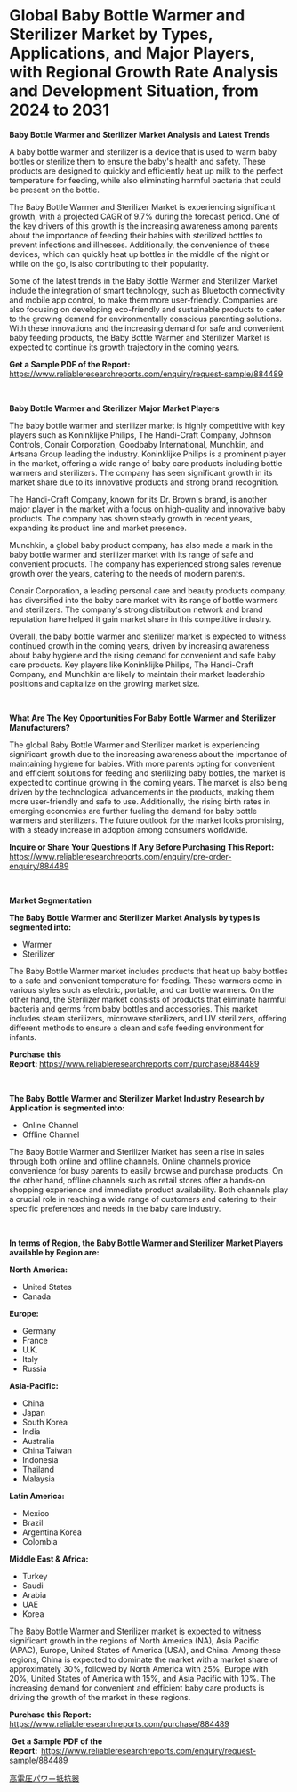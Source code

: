 <p><h1>Global Baby Bottle Warmer and Sterilizer Market by Types, Applications, and Major Players, with Regional Growth Rate Analysis and Development Situation, from 2024 to 2031</h1></p><p><strong>Baby Bottle Warmer and Sterilizer Market Analysis and Latest Trends</strong></p>
<p><p>A baby bottle warmer and sterilizer is a device that is used to warm baby bottles or sterilize them to ensure the baby's health and safety. These products are designed to quickly and efficiently heat up milk to the perfect temperature for feeding, while also eliminating harmful bacteria that could be present on the bottle.</p><p>The Baby Bottle Warmer and Sterilizer Market is experiencing significant growth, with a projected CAGR of 9.7% during the forecast period. One of the key drivers of this growth is the increasing awareness among parents about the importance of feeding their babies with sterilized bottles to prevent infections and illnesses. Additionally, the convenience of these devices, which can quickly heat up bottles in the middle of the night or while on the go, is also contributing to their popularity.</p><p>Some of the latest trends in the Baby Bottle Warmer and Sterilizer Market include the integration of smart technology, such as Bluetooth connectivity and mobile app control, to make them more user-friendly. Companies are also focusing on developing eco-friendly and sustainable products to cater to the growing demand for environmentally conscious parenting solutions. With these innovations and the increasing demand for safe and convenient baby feeding products, the Baby Bottle Warmer and Sterilizer Market is expected to continue its growth trajectory in the coming years.</p></p>
<p><strong>Get a Sample PDF of the Report:&nbsp;</strong> <a href="https://www.reliableresearchreports.com/enquiry/request-sample/884489">https://www.reliableresearchreports.com/enquiry/request-sample/884489</a></p>
<p>&nbsp;</p>
<p><strong>Baby Bottle Warmer and Sterilizer Major Market Players</strong></p>
<p><p>The baby bottle warmer and sterilizer market is highly competitive with key players such as Koninklijke Philips, The Handi-Craft Company, Johnson Controls, Conair Corporation, Goodbaby International, Munchkin, and Artsana Group leading the industry. Koninklijke Philips is a prominent player in the market, offering a wide range of baby care products including bottle warmers and sterilizers. The company has seen significant growth in its market share due to its innovative products and strong brand recognition.</p><p>The Handi-Craft Company, known for its Dr. Brown's brand, is another major player in the market with a focus on high-quality and innovative baby products. The company has shown steady growth in recent years, expanding its product line and market presence.</p><p>Munchkin, a global baby product company, has also made a mark in the baby bottle warmer and sterilizer market with its range of safe and convenient products. The company has experienced strong sales revenue growth over the years, catering to the needs of modern parents.</p><p>Conair Corporation, a leading personal care and beauty products company, has diversified into the baby care market with its range of bottle warmers and sterilizers. The company's strong distribution network and brand reputation have helped it gain market share in this competitive industry.</p><p>Overall, the baby bottle warmer and sterilizer market is expected to witness continued growth in the coming years, driven by increasing awareness about baby hygiene and the rising demand for convenient and safe baby care products. Key players like Koninklijke Philips, The Handi-Craft Company, and Munchkin are likely to maintain their market leadership positions and capitalize on the growing market size.</p></p>
<p>&nbsp;</p>
<p><strong>What Are The Key Opportunities For Baby Bottle Warmer and Sterilizer Manufacturers?</strong></p>
<p><p>The global Baby Bottle Warmer and Sterilizer market is experiencing significant growth due to the increasing awareness about the importance of maintaining hygiene for babies. With more parents opting for convenient and efficient solutions for feeding and sterilizing baby bottles, the market is expected to continue growing in the coming years. The market is also being driven by the technological advancements in the products, making them more user-friendly and safe to use. Additionally, the rising birth rates in emerging economies are further fueling the demand for baby bottle warmers and sterilizers. The future outlook for the market looks promising, with a steady increase in adoption among consumers worldwide.</p></p>
<p><strong>Inquire or Share Your Questions If Any Before Purchasing This Report:</strong> <a href="https://www.reliableresearchreports.com/enquiry/pre-order-enquiry/884489">https://www.reliableresearchreports.com/enquiry/pre-order-enquiry/884489</a></p>
<p>&nbsp;</p>
<p><strong>Market Segmentation</strong></p>
<p><strong>The Baby Bottle Warmer and Sterilizer Market Analysis by types is segmented into:</strong></p>
<p><ul><li>Warmer</li><li>Sterilizer</li></ul></p>
<p><p>The Baby Bottle Warmer market includes products that heat up baby bottles to a safe and convenient temperature for feeding. These warmers come in various styles such as electric, portable, and car bottle warmers. On the other hand, the Sterilizer market consists of products that eliminate harmful bacteria and germs from baby bottles and accessories. This market includes steam sterilizers, microwave sterilizers, and UV sterilizers, offering different methods to ensure a clean and safe feeding environment for infants.</p></p>
<p><strong>Purchase this Report:&nbsp;</strong><a href="https://www.reliableresearchreports.com/purchase/884489">https://www.reliableresearchreports.com/purchase/884489</a></p>
<p>&nbsp;</p>
<p><strong>The Baby Bottle Warmer and Sterilizer Market Industry Research by Application is segmented into:</strong></p>
<p><ul><li>Online Channel</li><li>Offline Channel</li></ul></p>
<p><p>The Baby Bottle Warmer and Sterilizer Market has seen a rise in sales through both online and offline channels. Online channels provide convenience for busy parents to easily browse and purchase products. On the other hand, offline channels such as retail stores offer a hands-on shopping experience and immediate product availability. Both channels play a crucial role in reaching a wide range of customers and catering to their specific preferences and needs in the baby care industry.</p></p>
<p>&nbsp;</p>
<p><strong>In terms of Region, the Baby Bottle Warmer and Sterilizer Market Players available by Region are:</strong></p>
<p>
    <p> <strong> North America: </strong>
        <ul>
            <li>United States</li>
            <li>Canada</li>
        </ul>
        </p> 
    <p> <strong> Europe: </strong>
        <ul>
            <li>Germany</li>
            <li>France</li>
            <li>U.K.</li>
            <li>Italy</li>
            <li>Russia</li>
        </ul>
        </p> 
    <p> <strong> Asia-Pacific: </strong>
        <ul>
            <li>China</li>
            <li>Japan</li>
            <li>South Korea</li>
            <li>India</li>
            <li>Australia</li>
            <li>China Taiwan</li>
            <li>Indonesia</li>
            <li>Thailand</li>
            <li>Malaysia</li>
        </ul>
        </p> 
    <p> <strong> Latin America: </strong>
        <ul>
            <li>Mexico</li>
            <li>Brazil</li>
            <li>Argentina Korea</li>
            <li>Colombia</li>
        </ul>
        </p> 
    <p> <strong> Middle East & Africa: </strong>
        <ul>
            <li>Turkey</li>
            <li>Saudi</li>
            <li>Arabia</li>
            <li>UAE</li>
            <li>Korea</li>
        </ul>
    </p>
    </p>
<p><p>The Baby Bottle Warmer and Sterilizer market is expected to witness significant growth in the regions of North America (NA), Asia Pacific (APAC), Europe, United States of America (USA), and China. Among these regions, China is expected to dominate the market with a market share of approximately 30%, followed by North America with 25%, Europe with 20%, United States of America with 15%, and Asia Pacific with 10%. The increasing demand for convenient and efficient baby care products is driving the growth of the market in these regions.</p></p>
<p><strong>Purchase this Report: </strong><a href="https://www.reliableresearchreports.com/purchase/884489">https://www.reliableresearchreports.com/purchase/884489</a></p>
<p>&nbsp;<strong>Get a Sample PDF of the Report:&nbsp;&nbsp;</strong><a href="https://www.reliableresearchreports.com/enquiry/request-sample/884489">https://www.reliableresearchreports.com/enquiry/request-sample/884489</a></p>
<p><strong></strong></p>
<p><p><a href="https://github.com/lababdou/Market-Research-Report-List-3/blob/main/19113887004.md">高電圧パワー抵抗器</a></p></p>